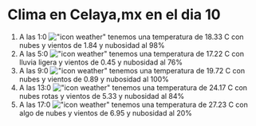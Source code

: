 # Clima en Celaya,mx en el dia 10

1. A las 1:0 !["icon weather"](http://openweathermap.org/img/w/04n.png) tenemos una temperatura de 18.33 C con nubes y  vientos de 1.84 y nubosidad al 98%
1. A las 5:0 !["icon weather"](http://openweathermap.org/img/w/10n.png) tenemos una temperatura de 17.22 C con lluvia ligera y  vientos de 0.45 y nubosidad al 76%
1. A las 9:0 !["icon weather"](http://openweathermap.org/img/w/04d.png) tenemos una temperatura de 19.72 C con nubes y  vientos de 0.89 y nubosidad al 100%
1. A las 13:0 !["icon weather"](http://openweathermap.org/img/w/04d.png) tenemos una temperatura de 24.17 C con nubes rotas y  vientos de 5.33 y nubosidad al 84%
1. A las 17:0 !["icon weather"](http://openweathermap.org/img/w/02d.png) tenemos una temperatura de 27.23 C con algo de nubes y  vientos de 6.95 y nubosidad al 20%
